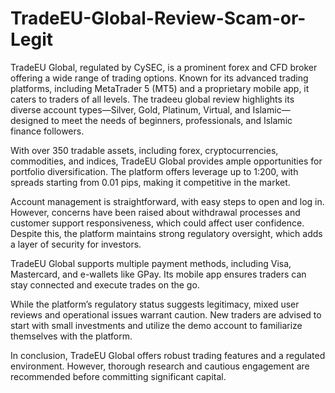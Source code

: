 # TradeEU-Global-Review-Scam-or-Legit
TradeEU Global, regulated by CySEC, is a prominent forex and CFD broker offering a wide range of trading options. Known for its advanced trading platforms, including MetaTrader 5 (MT5) and a proprietary mobile app, it caters to traders of all levels. The tradeeu global review highlights its diverse account types—Silver, Gold, Platinum, Virtual, and Islamic—designed to meet the needs of beginners, professionals, and Islamic finance followers.

With over 350 tradable assets, including forex, cryptocurrencies, commodities, and indices, TradeEU Global provides ample opportunities for portfolio diversification. The platform offers leverage up to 1:200, with spreads starting from 0.01 pips, making it competitive in the market.

Account management is straightforward, with easy steps to open and log in. However, concerns have been raised about withdrawal processes and customer support responsiveness, which could affect user confidence. Despite this, the platform maintains strong regulatory oversight, which adds a layer of security for investors.

TradeEU Global supports multiple payment methods, including Visa, Mastercard, and e-wallets like GPay. Its mobile app ensures traders can stay connected and execute trades on the go.

While the platform’s regulatory status suggests legitimacy, mixed user reviews and operational issues warrant caution. New traders are advised to start with small investments and utilize the demo account to familiarize themselves with the platform.

In conclusion, TradeEU Global offers robust trading features and a regulated environment. However, thorough research and cautious engagement are recommended before committing significant capital.
